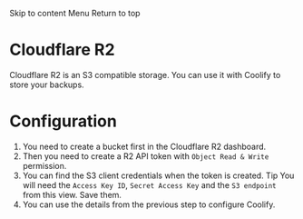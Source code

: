 Skip to content
Menu
Return to top
# Cloudflare R2 ​
Cloudflare R2 is an S3 compatible storage. You can use it with Coolify to store your backups.
# Configuration ​
  1. You need to create a bucket first in the Cloudflare R2 dashboard.
  2. Then you need to create a R2 API token with `Object Read & Write` permission.
  3. You can find the S3 client credentials when the token is created.
Tip
You will need the `Access Key ID`, `Secret Access Key` and the `S3 endpoint` from this view. Save them.
  4. You can use the details from the previous step to configure Coolify.


